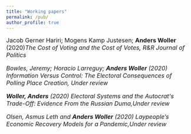 ```yaml
---
title: "Working papers"
permalink: /pub/
author_profile: true
---
```


<p style="font-size:16px"> Jacob Gerner Hariri; Mogens Kamp Justesen; <b>Anders Woller</b> (2020)<i>The Cost of Voting and the Cost of Votes<i/>, R&R Journal of Politics <p/>

<p style="font-size:16px"> Bowles, Jeremy; Horacio Larreguy; <b>Anders Woller</b> (2020) <i>Information Versus Control: The Electoral Consequences of Polling Place Creation<i/>, Under review  </p>

<p style="font-size:16px"> <b>Woller, Anders</b> (2020) <i>Electoral Systems and the Autocrat's Trade-Off: Evidence From the Russian Duma<i>,Under review <i/> <p/>

<p style="font-size:16px"> Olsen, Asmus Leth and <b>Anders Woller</b> (2020) <i>Laypeople’s Economic Recovery Models for a Pandemic<i/>,Under review <p/>

